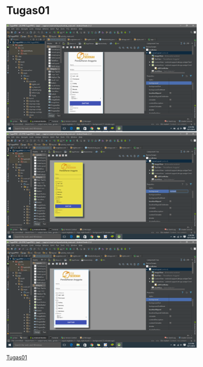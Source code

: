 # Tugas01

![1_Siti](https://github.com/sitiafiyah/Tugas01/blob/master/1_Siti.png)
![2_Siti](https://github.com/sitiafiyah/Tugas01/blob/master/2_Siti.png)
![3_Siti](https://github.com/sitiafiyah/Tugas01/blob/master/3_Siti.png)

[Tugas01](https://drive.google.com/drive/u/0/folders/0Bw7Mt0h3o8yeYl9lOEhTZjBOaFU) 
